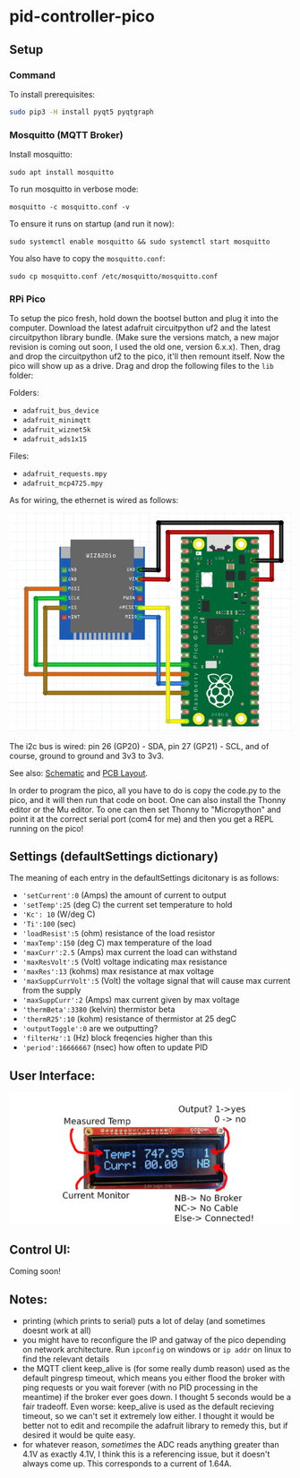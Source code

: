 # pid-controller-pico

## Setup

### Command

To install prerequisites:

```sh 
sudo pip3 -H install pyqt5 pyqtgraph
```

### Mosquitto (MQTT Broker)

Install mosquitto:

` sudo apt install mosquitto `

To run mosquitto in verbose mode:

` mosquitto -c mosquitto.conf -v `

To ensure it runs on startup (and run it now):

` sudo systemctl enable mosquitto && sudo systemctl start mosquitto `

You also have to copy the `mosquitto.conf`:

` sudo cp mosquitto.conf /etc/mosquitto/mosquitto.conf `

### RPi Pico

To setup the pico fresh, hold down the bootsel button and plug it into the computer. Download the latest adafruit circuitpython uf2 and the latest circuitpython library bundle. (Make sure the versions match, a new major revision is coming out soon, I used the old one, version 6.x.x). Then, drag and drop the circuitpython uf2 to the pico, it'll then remount itself. Now the pico will show up as a drive. Drag and drop the following files to the `lib` folder:

Folders:
* `adafruit_bus_device`
* `adafruit_minimqtt`
* `adafruit_wiznet5k`
* `adafruit_ads1x15`

Files:
* `adafruit_requests.mpy`
* `adafruit_mcp4725.mpy`

As for wiring, the ethernet is wired as follows:

![eth wiring](docs/eth_wiring.png)

The i2c bus is wired: pin 26 (GP20) - SDA, pin 27 (GP21) - SCL, and of course, ground to ground and 3v3 to 3v3.

See also: [Schematic](docs/schematic.pdf) and [PCB Layout](docs/pcb.pdf).

In order to program the pico, all you have to do is copy the code.py to the pico, and it will then run that code on boot. One can also install the Thonny editor or the Mu editor. To one can then set Thonny to "Micropython" and point it at the correct serial port (com4 for me) and then you get a REPL running on the pico!

## Settings (defaultSettings dictionary)

The meaning of each entry in the defaultSettings dicitonary is as follows:
* `'setCurrent':0` (Amps) the amount of current to output
* `'setTemp':25` (deg C) the current set temperature to hold
* `'Kc': 10` (W/deg C)
* `'Ti':100` (sec)
* `'loadResist':5` (ohm) resistance of the load resistor
* `'maxTemp':150` (deg C) max temperature of the load
* `'maxCurr':2.5` (Amps) max current the load can withstand
* `'maxResVolt':5` (Volt) voltage indicating max resistance
* `'maxRes':13` (kohms) max resistance at max voltage
* `'maxSuppCurrVolt':5` (Volt) the voltage signal that will cause max current from the supply
* `'maxSuppCurr':2` (Amps) max current given by max voltage
* `'thermBeta':3380` (kelvin) thermistor beta
* `'thermR25':10` (kohm) resistance of thermistor at 25 degC
* `'outputToggle':0` are we outputting?
* `'filterHz':1` (Hz) block freqencies higher than this
* `'period':16666667` (nsec) how often to update PID

## User Interface:

![screen](docs/screen.jpg)

## Control UI:

Coming soon!


## Notes:

* printing (which prints to serial) puts a lot of delay (and sometimes doesnt work at all)
* you might have to reconfigure the IP and gatway of the pico depending on network architecture. Run `ipconfig` on windows or `ip addr` on linux to find the relevant details
* the MQTT client keep\_alive is (for some really dumb reason) used as the default pingresp timeout, which means you either flood the broker with ping requests or you wait forever (with no PID processing in the meantime) if the broker ever goes down. I thought 5 seconds would be a fair tradeoff. Even worse: keep\_alive is used as the default recieving timeout, so we can't set it extremely low either. I thought it would be better not to edit and recompile the adafruit library to remedy this, but if desired it would be quite easy.
* for whatever reason, *sometimes* the ADC reads anything greater than 4.1V as exactly 4.1V, I think this is a referencing issue, but it doesn't always come up. This corresponds to a current of 1.64A.

